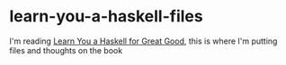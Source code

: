 # learn-you-a-haskell-files
I'm reading [Learn You a Haskell for Great Good](http://learnyouahaskell.com), this is where I'm putting files and thoughts on the book
